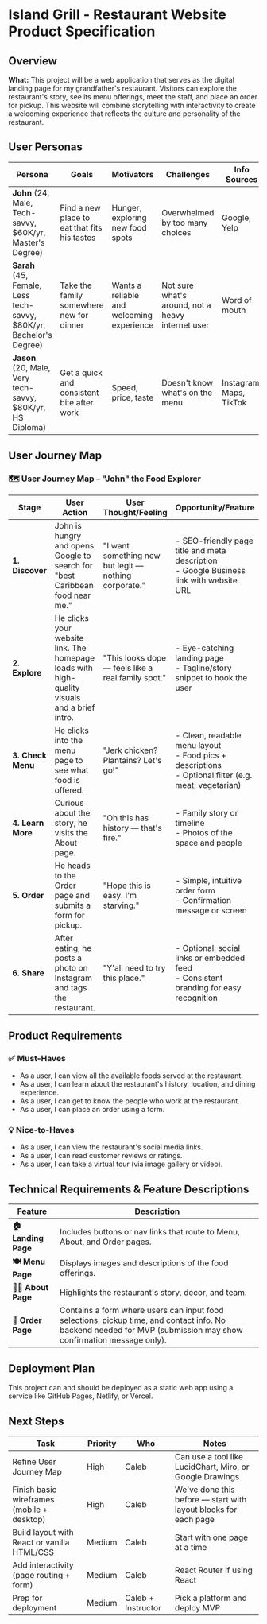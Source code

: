 # Island Grill - Restaurant Website Product Specification

## Overview

**What:** This project will be a web application that serves as the digital landing page for my grandfather's restaurant. Visitors can explore the restaurant's story, see its menu offerings, meet the staff, and place an order for pickup. This website will combine storytelling with interactivity to create a welcoming experience that reflects the culture and personality of the restaurant.

## User Personas

| Persona | Goals | Motivators | Challenges | Info Sources |
|---------|-------|------------|------------|--------------|
| **John** (24, Male, Tech-savvy, $60K/yr, Master's Degree) | Find a new place to eat that fits his tastes | Hunger, exploring new food spots | Overwhelmed by too many choices | Google, Yelp |
| **Sarah** (45, Female, Less tech-savvy, $80K/yr, Bachelor's Degree) | Take the family somewhere new for dinner | Wants a reliable and welcoming experience | Not sure what's around, not a heavy internet user | Word of mouth |
| **Jason** (20, Male, Very tech-savvy, $80K/yr, HS Diploma) | Get a quick and consistent bite after work | Speed, price, taste | Doesn't know what's on the menu | Instagram, Maps, TikTok |

## User Journey Map

### 🗺️ User Journey Map – "John" the Food Explorer

| Stage | User Action | User Thought/Feeling | Opportunity/Feature |
|-------|-------------|---------------------|-------------------|
| **1. Discover** | John is hungry and opens Google to search for "best Caribbean food near me." | "I want something new but legit — nothing corporate." | - SEO-friendly page title and meta description<br>- Google Business link with website URL |
| **2. Explore** | He clicks your website link. The homepage loads with high-quality visuals and a brief intro. | "This looks dope — feels like a real family spot." | - Eye-catching landing page<br>- Tagline/story snippet to hook the user |
| **3. Check Menu** | He clicks into the menu page to see what food is offered. | "Jerk chicken? Plantains? Let's go!" | - Clean, readable menu layout<br>- Food pics + descriptions<br>- Optional filter (e.g. meat, vegetarian) |
| **4. Learn More** | Curious about the story, he visits the About page. | "Oh this has history — that's fire." | - Family story or timeline<br>- Photos of the space and people |
| **5. Order** | He heads to the Order page and submits a form for pickup. | "Hope this is easy. I'm starving." | - Simple, intuitive order form<br>- Confirmation message or screen |
| **6. Share** | After eating, he posts a photo on Instagram and tags the restaurant. | "Y'all need to try this place." | - Optional: social links or embedded feed<br>- Consistent branding for easy recognition |

## Product Requirements

### ✅ Must-Haves
- As a user, I can view all the available foods served at the restaurant.
- As a user, I can learn about the restaurant's history, location, and dining experience.
- As a user, I can get to know the people who work at the restaurant.
- As a user, I can place an order using a form.

### 💡 Nice-to-Haves
- As a user, I can view the restaurant's social media links.
- As a user, I can read customer reviews or ratings.
- As a user, I can take a virtual tour (via image gallery or video).

## Technical Requirements & Feature Descriptions

| Feature | Description |
|---------|-------------|
| **🏠 Landing Page** | Includes buttons or nav links that route to Menu, About, and Order pages. |
| **🍽️ Menu Page** | Displays images and descriptions of the food offerings. |
| **👨‍🍳 About Page** | Highlights the restaurant's story, decor, and team. |
| **🧾 Order Page** | Contains a form where users can input food selections, pickup time, and contact info. No backend needed for MVP (submission may show confirmation message only). |

## Deployment Plan

This project can and should be deployed as a static web app using a service like GitHub Pages, Netlify, or Vercel.

## Next Steps

| Task | Priority | Who | Notes |
|------|----------|-----|-------|
| Refine User Journey Map | High | Caleb | Can use a tool like LucidChart, Miro, or Google Drawings |
| Finish basic wireframes (mobile + desktop) | High | Caleb | We've done this before — start with layout blocks for each page |
| Build layout with React or vanilla HTML/CSS | Medium | Caleb | Start with one page at a time |
| Add interactivity (page routing + form) | Medium | Caleb | React Router if using React |
| Prep for deployment | Medium | Caleb + Instructor | Pick a platform and deploy MVP | 
